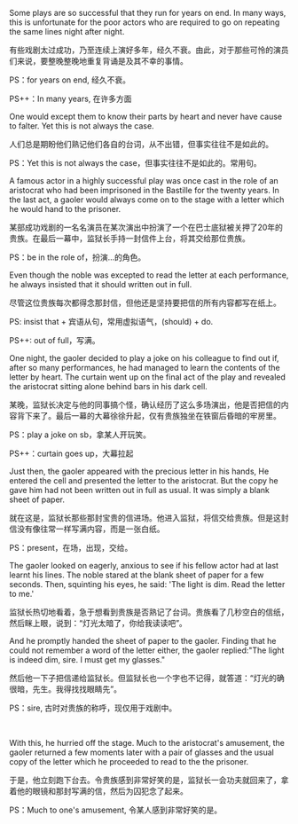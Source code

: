 Some plays are so successful that they run for years on end. In many ways, this is unfortunate for the poor actors who are required to go on repeating the same lines night after night.

有些戏剧太过成功，乃至连续上演好多年，经久不衰。由此，对于那些可怜的演员们来说，要整晚整晚地重复背诵是及其不幸的事情。

PS：for years on end, 经久不衰。

PS++：In many years, 在许多方面

One would except them to know their parts by heart and never have cause to falter. Yet this is not always the case.

人们总是期盼他们熟记他们各自的台词，从不出错，但事实往往不是如此的。

PS：Yet this is not always the case，但事实往往不是如此的。常用句。

A famous actor in a highly successful play was once cast in the role of an aristocrat who had been imprisoned in the Bastille for the twenty years. In the last act, a gaoler would always come on to the stage with a letter which he would hand to the prisoner.

某部成功戏剧的一名名演员在某次演出中扮演了一个在巴士底狱被关押了20年的贵族。在最后一幕中，监狱长手持一封信件上台，将其交给那位贵族。

PS：be in the role of，扮演...的角色。

Even though the noble was excepted to read the letter at each performance, he always insisted that it should written out in full.

尽管这位贵族每次都得念那封信，但他还是坚持要把信的所有内容都写在纸上。

PS: insist that + 宾语从句，常用虚拟语气，(should) + do.

PS++: out of full，写满。

One night, the gaoler decided to play a joke on his colleague to find out if, after so many performances, he had managed to learn the contents of the letter by heart. The curtain went up on the final act of the play and revealed the aristocrat sitting alone behind bars in his dark cell.

某晚，监狱长决定与他的同事搞个怪，确认经历了这么多场演出，他是否把信的内容背下来了。最后一幕的大幕徐徐升起，仅有贵族独坐在铁窗后昏暗的牢房里。

PS：play a joke on sb，拿某人开玩笑。

PS++：curtain goes up，大幕拉起

Just then, the gaoler appeared with the precious letter in his hands, He entered the cell and presented the letter to the aristocrat. But the copy he gave him had not been written out in full as usual. It was simply a blank sheet of paper.

就在这是，监狱长那些那封宝贵的信进场。他进入监狱，将信交给贵族。但是这封信没有像往常一样写满内容，而是一张白纸。

PS：present，在场，出现，交给。

The gaoler looked on eagerly, anxious to see if his fellow actor had at last learnt his lines. The noble stared at the blank sheet of paper for a few seconds. Then, squinting his eyes, he said: 'The light is dim. Read the letter to me.'

监狱长热切地看着，急于想看到贵族是否熟记了台词。贵族看了几秒空白的信纸，然后眯上眼，说到：“灯光太暗了，你给我读读吧”。

And he promptly handed the sheet of paper to the gaoler. Finding that he could not remember a word of the letter either, the gaoler replied:"The light is indeed dim, sire. I must get my glasses."

然后他一下子把信递给监狱长。但监狱长也一个字也不记得，就答道：“灯光的确很暗，先生。我得找找眼睛先”。

PS：sire, 古时对贵族的称呼，现仅用于戏剧中。

    



With this, he hurried off the stage. Much to the aristocrat's amusement, the gaoler returned a few moments later with a pair of glasses and the usual copy of the letter which he proceeded to read to the the prisoner.

于是，他立刻跑下台去。令贵族感到非常好笑的是，监狱长一会功夫就回来了，拿着他的眼镜和那封写满的信，然后为囚犯念了起来。

PS：Much to one's amusement, 令某人感到非常好笑的是。
